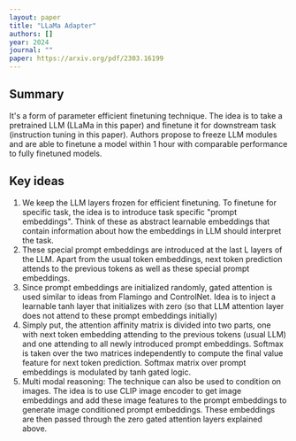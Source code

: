 ```yaml
---
layout: paper
title: "LLaMa Adapter"
authors: []
year: 2024
journal: ""
paper: https://arxiv.org/pdf/2303.16199
---
```


## Summary

It's a form of parameter efficient finetuning technique. The idea is to take a pretrained LLM (LLaMa in this paper) and finetune it for downstream task (instruction tuning in this paper). Authors propose to freeze LLM modules and are able to finetune a model within 1 hour with comparable performance to fully finetuned models.

## Key ideas

1. We keep the LLM layers frozen for efficient finetuning. To finetune for specific task, the idea is to introduce task specific "prompt embeddings". Think of these as abstract learnable embeddings that contain information about how the embeddings in LLM should interpret the task. 
2. These special prompt embeddings are introduced at the last L layers of the LLM. Apart from the usual token embeddings, next token prediction attends to the previous tokens as well as these special prompt embeddings.
3. Since prompt embeddings are initialized randomly, gated attention is used similar to ideas from Flamingo and ControlNet. Idea is to inject a learnable tanh layer that initializes with zero (so that LLM attention layer does not attend to these prompt embeddings initially) 
4. Simply put, the attention affinity matrix is divided into two parts, one with next token embedding attending to the previous tokens (usual LLM) and one attending to all newly introduced prompt embeddings. Softmax is taken over the two matrices independently to compute the final value feature for next token prediction. Softmax matrix over prompt embeddings is modulated by tanh gated logic. 
5. Multi modal reasoning: The technique can also be used to condition on images. The idea is to use CLIP image encoder to get image embeddings and add these image features to the prompt embeddings to generate image conditioned prompt embeddings. These embeddings are then passed through the zero gated attention layers explained above. 